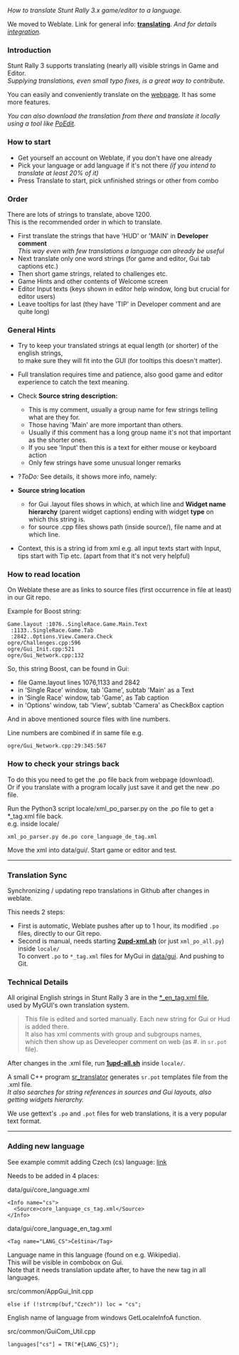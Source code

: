 _How to translate Stunt Rally 3.x game/editor to a language._

We moved to Weblate. Link for general info: [**translating**](https://docs.weblate.org/en/latest/user/translating.html). _And for details [integration](
https://docs.weblate.org/en/latest/devel/integration.html)._

### Introduction

Stunt Rally 3 supports translating (nearly all) visible strings in Game and Editor.  
_Supplying translations, even small typo fixes, is a great way to contribute._

You can easily and conveniently translate on the [webpage](https://hosted.weblate.org/projects/stunt-rally-3/stunt-rally-3/). It has some more features.

_You can also download the translation from there and translate it locally using a tool like [PoEdit](https://sourceforge.net/projects/poedit/)._

### How to start

  - Get yourself an account on Weblate, if you don't have one already
  - Pick your language or add language if it's not there _(if you intend to translate at least 20% of it)_
  - Press Translate to start, pick unfinished strings or other from combo

### Order

There are lots of strings to translate, above 1200.  
This is the recommended order in which to translate.

  - First translate the strings that have 'HUD' or 'MAIN' in **Developer comment**  
    _This way even with few translations a language can already be useful_
  - Next translate only one word strings (for game and editor, Gui tab captions etc.)
  - Then short game strings, related to challenges etc.
  - Game Hints and other contents of Welcome screen
  - Editor Input texts (keys shown in editor help window, long but crucial for editor users)
  - Leave tooltips for last (they have 'TIP' in Developer comment and are quite long)

### General Hints

  * Try to keep your translated strings at equal length (or shorter) of the english strings,  
    to make sure they will fit into the GUI (for tooltips this doesn't matter).
  * Full translation requires time and patience, also good game and editor experience to catch the text meaning.

  * Check **Source string description:**
    * This is my comment, usually a group name for few strings telling what are they for.
    * Those having 'Main' are more important than others.
    * Usually if this comment has a long group name it's not that important as the shorter ones.
    * If you see 'Input' then this is a text for either mouse or keyboard action
    * Only few strings have some unusual longer remarks
  * ?_ToDo:_ See details, it shows more info, namely:
  * **Source string location**
    * for Gui .layout files shows in which, at which line and   **Widget name hierarchy** (parent widget captions)   ending with widget **type** on which this string is.
    * for source .cpp files shows path (inside source/), file name and at which line.
  * Context, this is a string id from xml   e.g. all input texts start with Input, tips start with Tip etc. (apart from that it's not very helpful)

### How to read location

On Weblate these are as links to source files (first occurrence in file at least) in our Git repo.

Example for Boost string:
```
Game.layout :1076..SingleRace.Game.Main.Text
 :1133..SingleRace.Game.Tab
 :2842..Options.View.Camera.Check
ogre/Challenges.cpp:596
ogre/Gui_Init.cpp:521
ogre/Gui_Network.cpp:132
```
So, this string Boost, can be found in Gui:
  * file Game.layout lines 1076,1133 and 2842
  * in 'Single Race' window, tab 'Game', subtab 'Main' as a Text
  * in 'Single Race' window, tab 'Game', as Tab caption
  * in 'Options' window, tab 'View', subtab 'Camera' as CheckBox caption

And in above mentioned source files with line numbers.

Line numbers are combined if in same file e.g.  
```
ogre/Gui_Network.cpp:29:345:567
```

### How to check your strings back

To do this you need to get the .po file back from webpage (download).  
Or if you translate with a program locally just save it and get the new .po file.  

Run the Python3 script locale/xml_po_parser.py on the .po file to get a *_tag.xml file back.  
e.g. inside locale/
```
xml_po_parser.py de.po core_language_de_tag.xml
```
Move the xml into data/gui/. Start game or editor and test.

  
----


### Translation **Sync**

Synchronizing / updating repo translations in Github after changes in weblate.

This needs 2 steps:
- First is automatic, Weblate pushes after up to 1 hour, its modified `.po` files, directly to our Git repo.  
- Second is manual, needs starting **[2upd-xml.sh](../locale/2upd-xml.sh)** (or just `xml_po_all.py`) inside `locale/`  
  To convert `.po` to `*_tag.xml` files for MyGui in [data/gui](../data/gui/). And pushing to Git.  


### Technical Details

All original English strings in Stunt Rally 3 are in the [*_en_tag.xml file](../data/gui/core_language_en_tag.xml),  
used by MyGUI's own translation system.  

> This file is edited and sorted manually. Each new string for Gui or Hud is added there.  
It also has xml comments with group and subgroups names,  
which then show up as Develeoper comment on web (as #. in `sr.pot` file).

After changes in the .xml file, run **[1upd-all.sh](../locale/1upd-all.sh)** inside `locale/`.

A small C++ program [sr_translator](../src/transl/main.cpp) generates `sr.pot` templates file from the .xml file.  
_It also searches for string references in sources and Gui layouts, also getting widgets hierarchy._

We use gettext's `.po` and `.pot` files for web translations, it is a very popular text format.


----

### Adding new language

See example commit adding Czech (cs) language: [link](https://github.com/stuntrally/stuntrally/commit/18018ecff5ddc27eea7d26f023e2ecea554d5e88)

Needs to be added in 4 places:

data/gui/core_language.xml
```
<Info name="cs">
  <Source>core_language_cs_tag.xml</Source>
</Info>
```

data/gui/core_language_en_tag.xml
```
<Tag name="LANG_CS">Čeština</Tag>
```
Language name in this language (found on e.g. Wikipedia).  
This will be visible in combobox on Gui.  
Note that it needs translation update after, to have the new tag in all languages.

src/common/AppGui_Init.cpp
```
else if (!strcmp(buf,"Czech")) loc = "cs";
```
English name of language from windows GetLocaleInfoA function.

src/common/GuiCom_Util.cpp
```
languages["cs"] = TR("#{LANG_CS}");
```
